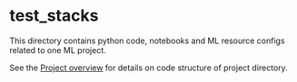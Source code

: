 # test_stacks

This directory contains python code, notebooks and ML resource configs related to one ML project.

See the [Project overview](../docs/project-overview.md) for details on code structure of project directory.